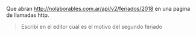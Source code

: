 Que abran http://nolaborables.com.ar/api/v2/feriados/2018 en una pagina de llamadas http.


> Escribí en el editor cuál es el motivo del segundo feriado
